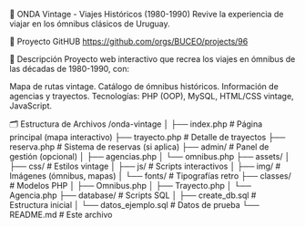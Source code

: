🚌 ONDA Vintage - Viajes Históricos (1980-1990)
Revive la experiencia de viajar en los ómnibus clásicos de Uruguay.

📌 Proyecto GitHUB
https://github.com/orgs/BUCEO/projects/96

📌 Descripción
Proyecto web interactivo que recrea los viajes en ómnibus de las décadas de 1980-1990, con:

Mapa de rutas vintage.
Catálogo de ómnibus históricos.
Información de agencias y trayectos.
Tecnologías: PHP (OOP), MySQL, HTML/CSS vintage, JavaScript.

🗂 Estructura de Archivos
/onda-vintage
│
├── index.php                # Página principal (mapa interactivo)
├── trayecto.php             # Detalle de trayectos
├── reserva.php              # Sistema de reservas (si aplica)
├── admin/                   # Panel de gestión (opcional)
│   ├── agencias.php
│   └── omnibus.php
├── assets/
│   ├── css/                 # Estilos vintage
│   ├── js/                  # Scripts interactivos
│   ├── img/                 # Imágenes (ómnibus, mapas)
│   └── fonts/               # Tipografías retro
├── classes/                 # Modelos PHP
│   ├── Omnibus.php
│   ├── Trayecto.php
│   └── Agencia.php
├── database/                # Scripts SQL
│   ├── create_db.sql        # Estructura inicial
│   └── datos_ejemplo.sql    # Datos de prueba
└── README.md                # Este archivo
